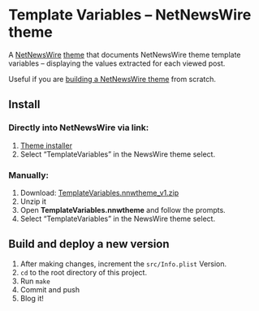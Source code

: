 # Template Variables – NetNewsWire theme

A [NetNewsWire](https://netnewswire.com/) [theme](https://netnewswire.com/help/mac/6.1/en/themes.html) that documents NetNewsWire theme template variables – displaying the values extracted for each viewed post.

Useful if you are [building a NetNewsWire theme](https://github.com/Ranchero-Software/NetNewsWire/blob/main/Technotes/Themes.md) from scratch.

## Install

### Directly into NetNewsWire via link:

1. <a href="netnewswire://theme/add?url=https://github.com/ollicle/nnw-template-variables/dist/TemplateVariables.nnwtheme_v1.zip">Theme installer</a>
2. Select “TemplateVariables” in the NewsWire theme select. 

### Manually:

1. Download: <a href="https://github.com/ollicle/nnw-template-variables/dist/TemplateVariables.nnwtheme_v1.zip">TemplateVariables.nnwtheme_v1.zip</a>
2. Unzip it
3. Open **TemplateVariables.nnwtheme** and follow the prompts.
4. Select “TemplateVariables” in the NewsWire theme select. 

## Build and deploy a new version

1. After making changes, increment the `src/Info.plist` Version.
2. `cd` to the root directory of this project.
3. Run `make`
4. Commit and push
5. Blog it!
